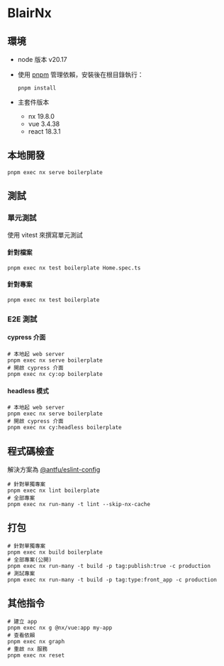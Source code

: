 # BlairNx

## 環境

- node 版本 v20.17
- 使用 [pnpm](https://pnpm.io/installation) 管理依賴，安裝後在根目錄執行：

  ```shell
  pnpm install
  ```

- 主套件版本
  + nx 19.8.0
  + vue 3.4.38
  + react 18.3.1

## 本地開發

```shell
pnpm exec nx serve boilerplate
```

## 測試

### 單元測試

使用 vitest 來撰寫單元測試

#### 針對檔案
```shell
pnpm exec nx test boilerplate Home.spec.ts
```

#### 針對專案
```shell
pnpm exec nx test boilerplate
```

### E2E 測試

#### cypress 介面
```shell
# 本地起 web server
pnpm exec nx serve boilerplate
# 開啟 cypress 介面
pnpm exec nx cy:op boilerplate
```

#### headless 模式
```shell
# 本地起 web server
pnpm exec nx serve boilerplate
# 開啟 cypress 介面
pnpm exec nx cy:headless boilerplate
```

## 程式碼檢查

解決方案為 [@antfu/eslint-config](https://github.com/antfu/eslint-config)

```shell
# 針對單獨專案
pnpm exec nx lint boilerplate
# 全部專案
pnpm exec nx run-many -t lint --skip-nx-cache
```

## 打包

```shell
# 針對單獨專案
pnpm exec nx build boilerplate
# 全部專案(公開)
pnpm exec nx run-many -t build -p tag:publish:true -c production
# 測試專案
pnpm exec nx run-many -t build -p tag:type:front_app -c production
```

## 其他指令

```shell
# 建立 app
pnpm exec nx g @nx/vue:app my-app
# 查看依賴
pnpm exec nx graph
# 重啟 nx 服務
pnpm exec nx reset
```
